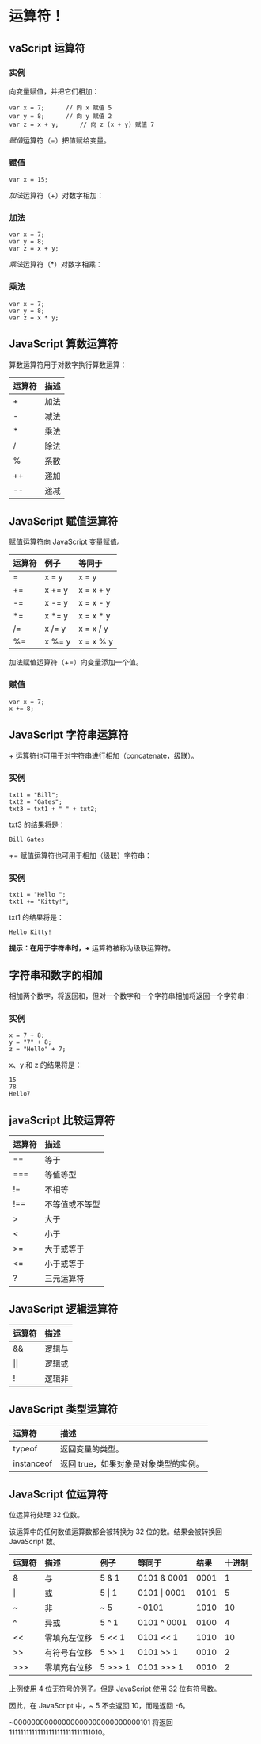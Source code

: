 # 运算符！

## vaScript 运算符

### 实例

向变量赋值，并把它们相加：

```
var x = 7;		// 向 x 赋值 5
var y = 8;		// 向 y 赋值 2
var z = x + y;		// 向 z (x + y) 赋值 7
```

*赋值*运算符（=）把值赋给变量。

### 赋值

```
var x = 15;
```

*加法*运算符（+）对数字相加：

### 加法

```
var x = 7;
var y = 8;
var z = x + y;
```

*乘法*运算符（*）对数字相乘：

### 乘法

```
var x = 7;
var y = 8;
var z = x * y; 
```

## JavaScript 算数运算符

算数运算符用于对数字执行算数运算：

| 运算符 | 描述 |
| :----- | :--- |
| +      | 加法 |
| -      | 减法 |
| *      | 乘法 |
| /      | 除法 |
| %      | 系数 |
| ++     | 递加 |
| --     | 递减 |



## JavaScript 赋值运算符

赋值运算符向 JavaScript 变量赋值。

| 运算符 | 例子   | 等同于    |
| :----- | :----- | :-------- |
| =      | x = y  | x = y     |
| +=     | x += y | x = x + y |
| -=     | x -= y | x = x - y |
| *=     | x *= y | x = x * y |
| /=     | x /= y | x = x / y |
| %=     | x %= y | x = x % y |

加法赋值运算符（+=）向变量添加一个值。

### 赋值

```
var x = 7;
x += 8; 
```

## JavaScript 字符串运算符

\+ 运算符也可用于对字符串进行相加（concatenate，级联）。

### 实例

```
txt1 = "Bill";
txt2 = "Gates";
txt3 = txt1 + " " + txt2; 
```

txt3 的结果将是：

```
Bill Gates
```

+= 赋值运算符也可用于相加（级联）字符串：

### 实例

```
txt1 = "Hello ";
txt1 += "Kitty!"; 
```

txt1 的结果将是：

```
Hello Kitty!
```

**提示：**在用于字符串时，**+** 运算符被称为级联运算符。

## 字符串和数字的相加

相加两个数字，将返回和，但对一个数字和一个字符串相加将返回一个字符串：

### 实例

```
x = 7 + 8;
y = "7" + 8;
z = "Hello" + 7;
```

x、y 和 z 的结果将是：

```
15
78
Hello7
```

## javaScript 比较运算符

| 运算符 | 描述           |
| :----- | :------------- |
| ==     | 等于           |
| ===    | 等值等型       |
| !=     | 不相等         |
| !==    | 不等值或不等型 |
| >      | 大于           |
| <      | 小于           |
| >=     | 大于或等于     |
| <=     | 小于或等于     |
| ?      | 三元运算符     |

## JavaScript 逻辑运算符

| 运算符 | 描述   |
| :----- | :----- |
| &&     | 逻辑与 |
| \|\|   | 逻辑或 |
| !      | 逻辑非 |

## JavaScript 类型运算符

| 运算符     | 描述                                  |
| :--------- | :------------------------------------ |
| typeof     | 返回变量的类型。                      |
| instanceof | 返回 true，如果对象是对象类型的实例。 |

## JavaScript 位运算符

位运算符处理 32 位数。

该运算中的任何数值运算数都会被转换为 32 位的数。结果会被转换回 JavaScript 数。

| 运算符 | 描述         | 例子    | 等同于       | 结果 | 十进制 |
| :----- | :----------- | :------ | :----------- | :--- | :----- |
| &      | 与           | 5 & 1   | 0101 & 0001  | 0001 | 1      |
| \|     | 或           | 5 \| 1  | 0101 \| 0001 | 0101 | 5      |
| ~      | 非           | ~ 5     | ~0101        | 1010 | 10     |
| ^      | 异或         | 5 ^ 1   | 0101 ^ 0001  | 0100 | 4      |
| <<     | 零填充左位移 | 5 << 1  | 0101 << 1    | 1010 | 10     |
| >>     | 有符号右位移 | 5 >> 1  | 0101 >> 1    | 0010 | 2      |
| >>>    | 零填充右位移 | 5 >>> 1 | 0101 >>> 1   | 0010 | 2      |

上例使用 4 位无符号的例子。但是 JavaScript 使用 32 位有符号数。

因此，在 JavaScript 中，~ 5 不会返回 10，而是返回 -6。

~00000000000000000000000000000101 将返回 11111111111111111111111111111010。